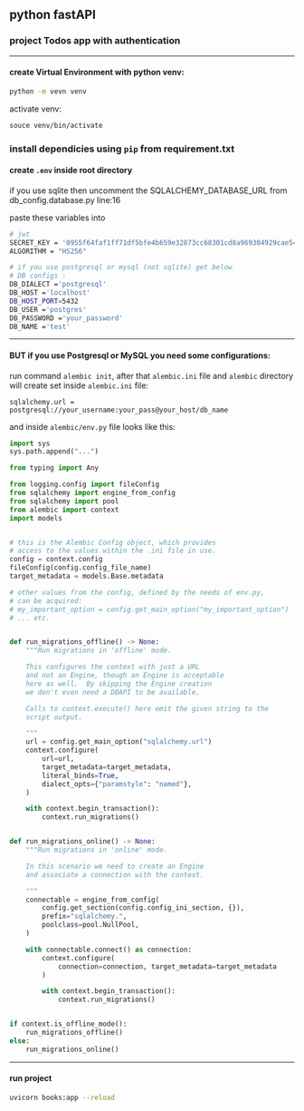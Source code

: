## python fastAPI

### project Todos app with authentication

---

#### create Virtual Environment with python venv:

```sh
python -m vevn venv
```

activate venv:

```sh
souce venv/bin/activate
```

### install dependicies using `pip` from requirement.txt

#### create `.env` inside root directory

if you use sqlite then uncomment the SQLALCHEMY_DATABASE_URL from db_config.database.py line:16

paste these variables into

```sh
# jwt
SECRET_KEY = '0955f64faf1ff71df5bfe4b659e32873cc68301cd8a969304929cae542ff2105'
ALGORITHM = "HS256"

# if you use postgresql or mysql (not sqlite) get below
# DB configs :
DB_DIALECT ='postgresql'
DB_HOST ='localhost'
DB_HOST_PORT=5432
DB_USER ='postgres'
DB_PASSWORD ='your_password'
DB_NAME ='test'
```

---

#### BUT if you use Postgresql or MySQL you need some configurations:

run command `alembic init`, after that `alembic.ini` file and `alembic` directory will create
set inside `alembic.ini` file:

```
sqlalchemy.url = postgresql://your_username:your_pass@your_host/db_name
```

and inside `alembic/env.py` file looks like this:

```python
import sys
sys.path.append("...")

from typing import Any

from logging.config import fileConfig
from sqlalchemy import engine_from_config
from sqlalchemy import pool
from alembic import context
import models


# this is the Alembic Config object, which provides
# access to the values within the .ini file in use.
config = context.config
fileConfig(config.config_file_name)
target_metadata = models.Base.metadata

# other values from the config, defined by the needs of env.py,
# can be acquired:
# my_important_option = config.get_main_option("my_important_option")
# ... etc.


def run_migrations_offline() -> None:
    """Run migrations in 'offline' mode.

    This configures the context with just a URL
    and not an Engine, though an Engine is acceptable
    here as well.  By skipping the Engine creation
    we don't even need a DBAPI to be available.

    Calls to context.execute() here emit the given string to the
    script output.

    """
    url = config.get_main_option("sqlalchemy.url")
    context.configure(
        url=url,
        target_metadata=target_metadata,
        literal_binds=True,
        dialect_opts={"paramstyle": "named"},
    )

    with context.begin_transaction():
        context.run_migrations()


def run_migrations_online() -> None:
    """Run migrations in 'online' mode.

    In this scenario we need to create an Engine
    and associate a connection with the context.

    """
    connectable = engine_from_config(
        config.get_section(config.config_ini_section, {}),
        prefix="sqlalchemy.",
        poolclass=pool.NullPool,
    )

    with connectable.connect() as connection:
        context.configure(
            connection=connection, target_metadata=target_metadata
        )

        with context.begin_transaction():
            context.run_migrations()


if context.is_offline_mode():
    run_migrations_offline()
else:
    run_migrations_online()

```

---

#### run project

```sh
uvicorn books:app --reload
```
